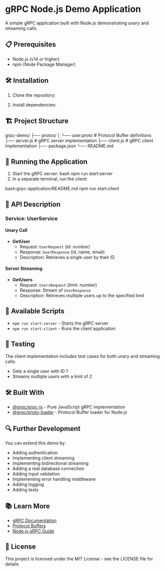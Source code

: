 # gRPC Node.js Demo Application

A simple gRPC application built with Node.js demonstrating unary and streaming calls.

## 📋 Prerequisites

- Node.js (v14 or higher)
- npm (Node Package Manager)

## 🛠️ Installation

1. Clone the repository:

2. Install dependencies:

## 🏗️ Project Structure
grpc-demo/
├── protos/
│ └── user.proto # Protocol Buffer definitions
├── server.js # gRPC server implementation
├── client.js # gRPC client implementation
├── package.json
└── README.md

## 🚀 Running the Application

1. Start the gRPC server:
bash
npm run start:server
2. In a separate terminal, run the client:

bash:grpc-application/README.md
npm run start:client

## 📝 API Description

### Service: UserService

#### Unary Call
- **GetUser**
  - Request: `UserRequest` (id: number)
  - Response: `UserResponse` (id, name, email)
  - Description: Retrieves a single user by their ID

#### Server Streaming
- **GetUsers**
  - Request: `UsersRequest` (limit: number)
  - Response: Stream of `UserResponse`
  - Description: Retrieves multiple users up to the specified limit

## 🔧 Available Scripts

- `npm run start:server` - Starts the gRPC server
- `npm run start:client` - Runs the client application

## 🧪 Testing

The client implementation includes test cases for both unary and streaming calls:
- Gets a single user with ID 1
- Streams multiple users with a limit of 2

## 🛠️ Built With

- [@grpc/grpc-js](https://www.npmjs.com/package/@grpc/grpc-js) - Pure JavaScript gRPC implementation
- [@grpc/proto-loader](https://www.npmjs.com/package/@grpc/proto-loader) - Protocol Buffer loader for Node.js

## 🔍 Further Development

You can extend this demo by:
- Adding authentication
- Implementing client streaming
- Implementing bidirectional streaming
- Adding a real database connection
- Adding input validation
- Implementing error handling middleware
- Adding logging
- Adding tests

## 📚 Learn More

- [gRPC Documentation](https://grpc.io/docs/)
- [Protocol Buffers](https://developers.google.com/protocol-buffers)
- [Node.js gRPC Guide](https://grpc.io/docs/languages/node/)

## 📄 License

This project is licensed under the MIT License - see the LICENSE file for details

